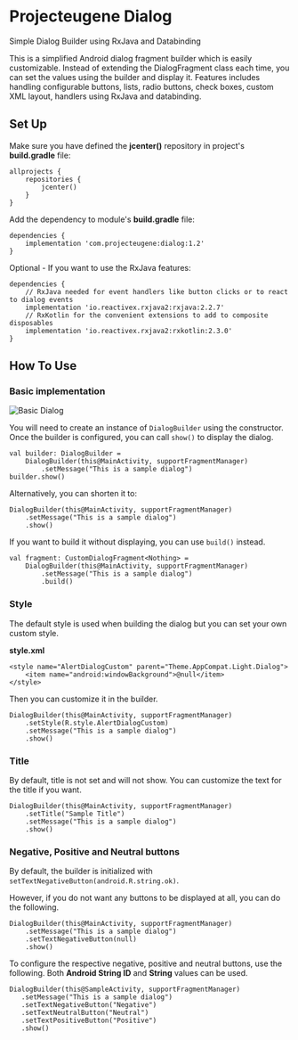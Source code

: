 # Projecteugene Dialog
Simple Dialog Builder using RxJava and Databinding

This is a simplified Android dialog fragment builder which is easily customizable. Instead of extending the DialogFragment 
class each time, you can set the values using the builder and display it. Features includes handling configurable buttons, 
lists, radio buttons, check boxes, custom XML layout, handlers using RxJava and databinding.

## Set Up

Make sure you have defined the **jcenter()** repository in project's **build.gradle** file:
```
allprojects {
    repositories {
        jcenter()
    }
}
```

Add the dependency to module's **build.gradle** file:
```
dependencies {
    implementation 'com.projecteugene:dialog:1.2'
}
```

Optional - If you want to use the RxJava features:
```
dependencies {
    // RxJava needed for event handlers like button clicks or to react to dialog events
    implementation 'io.reactivex.rxjava2:rxjava:2.2.7'
    // RxKotlin for the convenient extensions to add to composite disposables
    implementation 'io.reactivex.rxjava2:rxkotlin:2.3.0'
}
```

## How To Use

### Basic implementation 

![Basic Dialog](https://i.imgur.com/mbHepyU.png)

You will need to create an instance of ```DialogBuilder``` using the constructor. Once the builder is configured, you can 
call ```show()``` to display the dialog.

```
val builder: DialogBuilder = 
    DialogBuilder(this@MainActivity, supportFragmentManager)
        .setMessage("This is a sample dialog")
builder.show()
```

Alternatively, you can shorten it to:
```
DialogBuilder(this@MainActivity, supportFragmentManager)
    .setMessage("This is a sample dialog")
    .show()
```

If you want to build it without displaying, you can use ```build()``` instead.
```
val fragment: CustomDialogFragment<Nothing> = 
    DialogBuilder(this@MainActivity, supportFragmentManager)
        .setMessage("This is a sample dialog")
        .build()
```

### Style

The default style is used when building the dialog but you can set your own custom style. 

**style.xml**
```
<style name="AlertDialogCustom" parent="Theme.AppCompat.Light.Dialog">
    <item name="android:windowBackground">@null</item>
</style>
```

Then you can customize it in the builder.

```
DialogBuilder(this@MainActivity, supportFragmentManager)
    .setStyle(R.style.AlertDialogCustom)
    .setMessage("This is a sample dialog")
    .show()
```

### Title

By default, title is not set and will not show. You can customize the text for the title if you want.

```
DialogBuilder(this@MainActivity, supportFragmentManager)
    .setTitle("Sample Title")
    .setMessage("This is a sample dialog")
    .show()
```

### Negative, Positive and Neutral buttons

By default, the builder is initialized with ```setTextNegativeButton(android.R.string.ok)```. 

However, if you do not want any buttons to be displayed at all, you can do the following.

```
DialogBuilder(this@MainActivity, supportFragmentManager)
    .setMessage("This is a sample dialog")
    .setTextNegativeButton(null)
    .show()
```

To configure the respective negative, positive and neutral buttons, use the following. Both **Android String ID** and 
**String** values can be used.

```
DialogBuilder(this@SampleActivity, supportFragmentManager)
   .setMessage("This is a sample dialog")
   .setTextNegativeButton("Negative")
   .setTextNeutralButton("Neutral")
   .setTextPositiveButton("Positive")
   .show()
```



